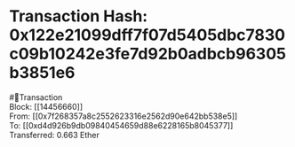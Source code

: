 
Transaction Hash: 0x122e21099dff7f07d5405dbc7830c09b10242e3fe7d92b0adbcb96305b3851e6
====================================================================================
  
#💸Transaction  
Block: [[14456660]]  
From: [[0x7f268357a8c2552623316e2562d90e642bb538e5]]  
To: [[0xd4d926b9db09840454659d88e6228165b8045377]]  
Transferred: 0.663 Ether